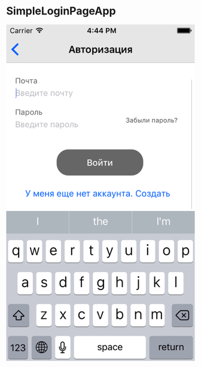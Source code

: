# SimpleLoginPageApp
![ScreenShot](https://github.com/SheveleR/SimpleLoginPageApp/blob/master/SimpleLoginPage/SimpleLoginPage.png)
